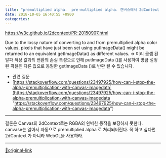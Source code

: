 ```yaml
---
title: "premultiplied alpha.  pre-multiplied alpha. 캔버스에서 2dContext 사용시 본래 색과 다른 색이 될 수 있다."
date: 2018-10-05 16:40:55 +0900
categories: 
---
```

  

https://w3c.github.io/2dcontext/PR-20150907.html  

Due to the lossy nature of converting to and from premultiplied alpha color values, pixels that have just been set using putImageData() might be returned to an equivalent getImageData() as different values.
=&gt;
미리 곱셈 된 알파 색상 값과의 변환의 손실 특성으로 인해 putImageData ()를 사용하여 방금 설정된 픽셀은 다른 값으로 동일한 getImageData ()로 반환 될 수 있습니다.
  


- 관련 질문
- [https://stackoverflow.com/questions/23497925/how-can-i-stop-the-alpha-premultiplication-with-canvas-imagedata](https://stackoverflow.com/questions/23497925/how-can-i-stop-the-alpha-premultiplication-with-canvas-imagedata "https://stackoverflow.com/questions/23497925/how-can-i-stop-the-alpha-premultiplication-with-canvas-imagedata")


  
- - - - - -

  

결론은 Canvas의 2dContext로는 RGBA의 완벽한 동작을 보장하지 못한다.
canvase는 알아서 자동으로 premultiplied alpha 로 처리되버린다.
꼭 하고 싶다면 2dContext 가 아니라 WebGL을 사용하라.





***
[🔗original-link](http://www.mins01.com/mh/tech/read/1201)